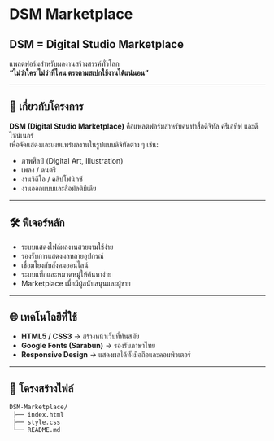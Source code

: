 # DSM Marketplace  
## DSM = Digital Studio Marketplace  

แพลตฟอร์มสำหรับผลงานสร้างสรรค์ทั่วโลก  
**“ไม่ว่าใคร ไม่ว่าที่ไหน ตรงตามสเปกใช้งานได้แน่นอน”**  

---

## 🎨 เกี่ยวกับโครงการ  
**DSM (Digital Studio Marketplace)** คือแพลตฟอร์มสำหรับคนทำสื่อดิจิทัล ครีเอทีฟ และดีไซน์เนอร์  
เพื่อจัดแสดงและเผยแพร่ผลงานในรูปแบบดิจิทัลต่าง ๆ เช่น:  

- ภาพศิลป์ (Digital Art, Illustration)  
- เพลง / ดนตรี  
- งานวิดีโอ / คลิปโฟนิกซ์  
- งานออกแบบและสื่อมัลติมีเดีย  

---

## 🛠 ฟีเจอร์หลัก  
- ระบบแสดงไฟล์ผลงานสวยงามใช้ง่าย  
- รองรับการแสดงผลหลายอุปกรณ์  
- เชื่อมโยงกับสังคมออนไลน์  
- ระบบแท็กและหมวดหมู่ให้ค้นหาง่าย  
- Marketplace เมื่อมีผู้สนับสนุนและผู้ขาย  

---

## 🌐 เทคโนโลยีที่ใช้  
- **HTML5 / CSS3** → สร้างหน้าเว็บที่ทันสมัย  
- **Google Fonts (Sarabun)** → รองรับภาษาไทย  
- **Responsive Design** → แสดงผลได้ทั้งมือถือและคอมพิวเตอร์  

---

## 📂 โครงสร้างไฟล์  
```bash
DSM-Marketplace/
 ├── index.html
 ├── style.css
 └── README.md
